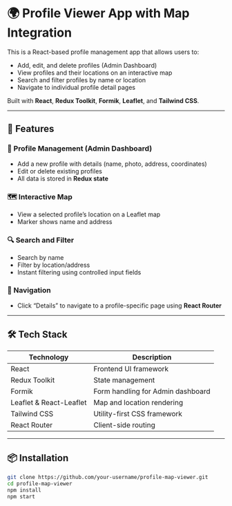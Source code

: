 # 🌍 Profile Viewer App with Map Integration

This is a React-based profile management app that allows users to:

- Add, edit, and delete profiles (Admin Dashboard)
- View profiles and their locations on an interactive map
- Search and filter profiles by name or location
- Navigate to individual profile detail pages

Built with **React**, **Redux Toolkit**, **Formik**, **Leaflet**, and **Tailwind CSS**.

---

## 🚀 Features

### 🧑 Profile Management (Admin Dashboard)
- Add a new profile with details (name, photo, address, coordinates)
- Edit or delete existing profiles
- All data is stored in **Redux state**

### 🗺️ Interactive Map
- View a selected profile’s location on a Leaflet map
- Marker shows name and address

### 🔍 Search and Filter
- Search by name
- Filter by location/address
- Instant filtering using controlled input fields

### 🧭 Navigation
- Click “Details” to navigate to a profile-specific page using **React Router**

---

## 🛠️ Tech Stack

| Technology       | Description                           |
|------------------|---------------------------------------|
| React            | Frontend UI framework                 |
| Redux Toolkit    | State management                      |
| Formik           | Form handling for Admin dashboard     |
| Leaflet & React-Leaflet | Map and location rendering    |
| Tailwind CSS     | Utility-first CSS framework           |
| React Router     | Client-side routing                   |

---

## 📦 Installation

```bash
git clone https://github.com/your-username/profile-map-viewer.git
cd profile-map-viewer
npm install
npm start
